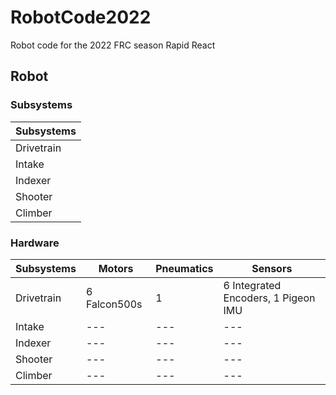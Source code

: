 # RobotCode2022

Robot code for the 2022 FRC season Rapid React

## Robot

### Subsystems

| Subsystems |
| --- |
| Drivetrain |
| Intake |
| Indexer |
| Shooter |
| Climber |

### Hardware

| Subsystems | Motors | Pneumatics | Sensors |
| --- | --- | --- | --- |
| Drivetrain | 6 Falcon500s | 1 | 6 Integrated Encoders, 1 Pigeon IMU |
| Intake | --- | --- | --- |
| Indexer | --- | --- | --- |
| Shooter | --- | --- | --- |
| Climber | --- | --- | --- |
